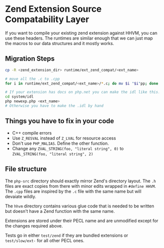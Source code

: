 # Zend Extension Source Compatability Layer

If you want to compile your existing zend extension against HHVM, you can use
these headers. The runtimes are similar enough that we can just map the macros
to our data structures and it mostly works.

## Migration Steps

```sh
cp -R <zend_extension_dir> runtime/ext_zend_compat/<ext_name>

# move all the .c to .cpp
for i in runtime/ext_zend_compat/<ext_name>/*.c; do mv $i "$i"pp; done

# If your extension has docs on php.net you can make the idl like this:
cd system/idl
php newexp.php <ext_name>
# Otherwise you have to make the .idl by hand
```

<setup the build environment>

## Things you have to fix in your code

* C++ compile errors
* Use `Z_RESVAL` instead of `Z_LVAL` for resource access
* Don't use `PHP_MALIAS`. Define the other function.
* Change any `ZVAL_STRING(foo, "literal string", 0)` to `ZVAL_STRING(foo, "literal string", 2)`

## File structure

The `php-src` directory should exactly mirror Zend's directory layout.
The `.h` files are exact copies from there with minor edits wrapped in
`#define HHVM`. The `.cpp` files are inspired by the `.c` file with the same
name but will devaiate wildly.

The `hhvm` directory contains various glue code that is needed to be written but
doesn't have a Zend function with the same name.

Extensions are stored under their PECL name and are unmodified except for the
changes required above.

Tests go in either `test/zend` if they are bundled extensions or
`test/slow/ext-` for all other PECL ones.
